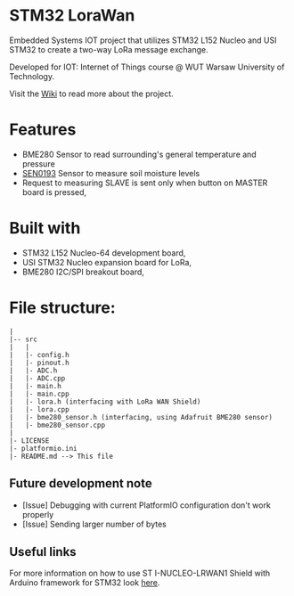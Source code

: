 # STM32 LoraWan

Embedded Systems IOT project that utilizes STM32 L152 Nucleo and USI STM32 to create a two-way LoRa message exchange.

Developed for IOT: Internet of Things course @ WUT Warsaw University of
Technology.

Visit the [Wiki](https://github.com/pmielech/stm32-lorawan/wiki) to read more
about the project.

# Features

- BME280 Sensor to read surrounding's general temperature and pressure
- [SEN0193](https://wiki.dfrobot.com/Capacitive_Soil_Moisture_Sensor_SKU_SEN0193) Sensor to measure soil moisture levels
- Request to measuring SLAVE is sent only when button on MASTER board is pressed,

# Built with

- STM32 L152 Nucleo-64 development board,
- USI STM32 Nucleo expansion board for LoRa,
- BME280 I2C/SPI breakout board,

# File structure:

```
|
|-- src
|   |
|   |- config.h
|   |- pinout.h
|   |- ADC.h
|   |- ADC.cpp
|   |- main.h
|   |- main.cpp
|   |- lora.h (interfacing with LoRa WAN Shield)
|   |- lora.cpp
|   |- bme280_sensor.h (interfacing, using Adafruit BME280 sensor)
|   |- bme280_sensor.cpp
|
|- LICENSE
|- platformio.ini
|- README.md --> This file
```

## Future development note

- [Issue] Debugging with current PlatformIO configuration don't work properly
- [Issue] Sending larger number of bytes

## Useful links

For more information on how to use ST I-NUCLEO-LRWAN1 Shield with Arduino framework for STM32 look [here](https://github.com/stm32duino/I-NUCLEO-LRWAN1/blob/main/src/LoRaRadio.cpp).